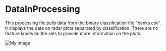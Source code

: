 # DataInProcessing

This processing file pulls data from the binary classification file "banks.csv". It displays the data on radar plots separated by classification. There are no feature labels on the sets to provide more information on the plots.

![My image](username.github.com/DataInProcessing/screen-0500.tif)
